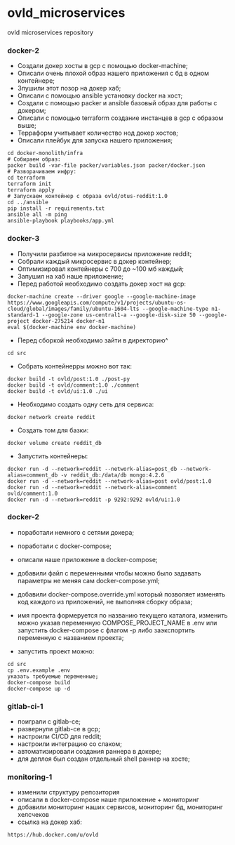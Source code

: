 # ovld_microservices
ovld microservices repository

### docker-2
 - Создали докер хосты в gcp с помощью docker-machine;
 - Описали очень плохой образ нашего приложения с бд в одном контейнере;
 - Зпушили этот позор на докер хаб;
 - Описали с помощью ansible установку docker на хост;
 - Создали с помощью packer и ansible базовый образ для работы с докером;
 - Описали с помощью terraform создание инстанцев в gcp с образом выше;
 - Терраформ учитывает количество нод докер хостов;
 - Описали плейбук для запуска нашего приложения;

 ```
cd docker-monolith/infra
# Собираем образ:
packer build -var-file packer/variables.json packer/docker.json
# Разворачиваем инфру:
cd terraform
terraform init
terraform apply
# Запускаем контейнер с образа ovld/otus-reddit:1.0
cd ../ansible
pip install -r requirements.txt
ansible all -m ping
ansible-playbook playbooks/app.yml
```

### docker-3

 - Получили разбитое на микросервисы приложение reddit;
 - Собрали каждый микросервис в докер контейнер;
 - Оптимизировал контейнеры с 700 до ~100 мб каждый;
 - Запушил на хаб наше приложение;
 - Перед работой необходимо создать докер хост на gcp:
 ```
docker-machine create --driver google --google-machine-image https://www.googleapis.com/compute/v1/projects/ubuntu-os-cloud/global/images/family/ubuntu-1604-lts --google-machine-type n1-standard-1 --google-zone us-central1-a --google-disk-size 50 --google-project docker-275214 docker-n1
eval $(docker-machine env docker-machine)

```
 - Перед сборкой необходимо зайти в директорию^
```
cd src
```
 - Собрать контейнерры можно вот так:

```
docker build -t ovld/post:1.0 ./post-py
docker build -t ovld/comment:1.0 ./comment
docker build -t ovld/ui:1.0 ./ui
```

 - Необходимо создать одну сеть для сервиса:
```
docker network create reddit
```
 - Создать том для базки:
```
docker volume create reddit_db
```

 - Запустить контейнеры:
```
docker run -d --network=reddit --network-alias=post_db --network-alias=comment_db -v reddit_db:/data/db mongo:4.2.6
docker run -d --network=reddit --network-alias=post ovld/post:1.0
docker run -d --network=reddit --network-alias=comment ovld/comment:1.0
docker run -d --network=reddit -p 9292:9292 ovld/ui:1.0
```

### docker-2
 - поработали немного с сетями докера;
 - поработали с docker-compose;
 - описали наше приложение в docker-compose;
 - добавили файл с переменными чтобы можно было задавать параметры не меняя сам docker-compose.yml;
 - добавили docker-compose.override.yml который позволяет изменять код каждого из приложений, не выполняя сборку образа;
 - имя проекта формеруется по названию текущего каталога, изменить можно указав переменную COMPOSE_PROJECT_NAME в .env или запустить docker-compose с флагом -p либо заэкспортить переменную с названием проекта;

 - запустить проект можно:
```
cd src
cp .env.example .env
указать требуемые переменные;
docker-compose build
docker-compose up -d
```

### gitlab-ci-1

 - поиграли с gitlab-ce;
 - развернули gitlab-ce в gcp;
 - настроили CI/CD для reddit;
 - настроили интеграцию со слаком;
 - автоматизировали создания раннера в докере;
 - для деплоя был создан отдельный shell раннер на хосте;

### monitoring-1

 - изменили структуру репозитория
 - описали в docker-compose наше приложение + мониторинг
 - добавили мониторинг наших сервисов, мониторинг бд, мониторинг хелсчеков
 - ссылка на докер хаб:
```
https://hub.docker.com/u/ovld
```

